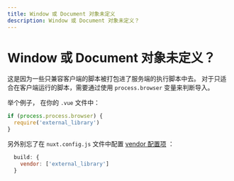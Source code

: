 ```yaml
---
title: Window 或 Document 对象未定义
description: Window 或 Document 对象未定义？
---
```


# Window 或 Document 对象未定义？

这是因为一些只兼容客户端的脚本被打包进了服务端的执行脚本中去。
对于只适合在客户端运行的脚本，需要通过使用 `process.browser` 变量来判断导入。

举个例子， 在你的 `.vue` 文件中：
```js
if (process.process.browser) {
  require('external_library')
}
```

另外别忘了在 `nuxt.config.js` 文件中配置 [vendor 配置项](/api/configuration-build#vendor) ：
```js
  build: {
    vendor: ['external_library']
  }
```
